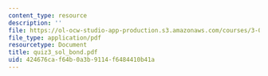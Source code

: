 ```yaml
---
content_type: resource
description: ''
file: https://ol-ocw-studio-app-production.s3.amazonaws.com/courses/3-012-fundamentals-of-materials-science-fall-2005/424676caf64b0a3b9114f6484410b41a_quiz3_sol_bond.pdf
file_type: application/pdf
resourcetype: Document
title: quiz3_sol_bond.pdf
uid: 424676ca-f64b-0a3b-9114-f6484410b41a
---
```

